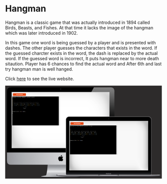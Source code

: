 # Hangman
Hangman is a classic game that was actually introduced in 1894 called Birds, Beasts, and Fishes. At that time it lacks the image of the hangman which was later introduced in 1902.

In this game one word is being guessed by a player and is presented with dashes. The other player guesses the characters that exists in the word. If the guessed charcter exists in the word, the dash is replaced by the actual word. If the guessed word is incorrect, It puts hangman near to more death sitaution. Player has 6 chances to find the actual word and After 6th and last try hangman man is well hanged.

Click [here](https://hangman-frenzy-4d545907a764.herokuapp.com/) to see the live website.

![Hangman website mockup](/documentation/readme_img/p3-mockup.png)
